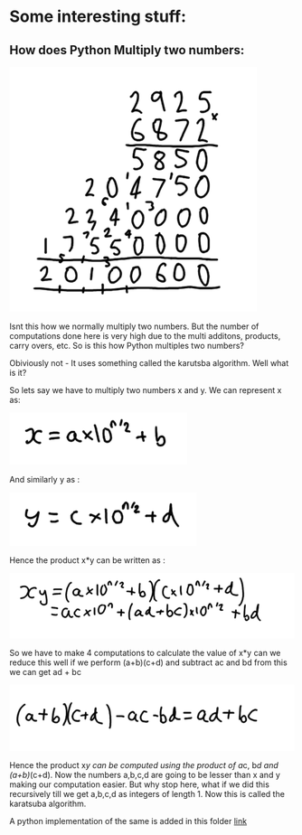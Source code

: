 # Some interesting stuff:

## How does Python Multiply two numbers:

![normal](images/normal-multiply.png)

Isnt this how we normally multiply two numbers. But the number of computations done here is very high due to the multi additons, products, carry overs, etc. So is this how Python multiples two numbers?

Obiviously not - It uses something called the karutsba algorithm. Well what is it?

So lets say we have to multiply two numbers x and y. We can represent x as:

![1](images/1.png)

And similarly y as :

![2](images/2.png)

Hence the product x*y can be written as :

![3](images/3.png)

So we have to make 4 computations to calculate the value of x*y can we reduce this well if we perform (a+b)(c+d) and subtract ac and bd from this we can get ad + bc

![4](images/4.png)

Hence the product x*y can be computed using the product of a*c, b*d and (a+b)*(c+d). Now the numbers a,b,c,d are going to be lesser than x and y making our computation easier. But why stop here, what if we did this recursively till we get a,b,c,d as integers of length 1. Now this is called the karatsuba algorithm. 

A python implementation of the same is added in this folder [link](karatsuba.py)